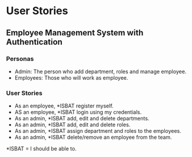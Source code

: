 # User Stories
## Employee Management System with Authentication
### Personas
* Admin: The person who add department, roles and manage employee.
* Employees: Those who will work as employee.
  
### User Stories
* As an employee, *ISBAT register myself.
* AS an employee, *ISBAT login using my credentials.
* As an admin, *ISBAT add, edit and delete departments.
* As an admin, *ISBAT add, edit and delete roles.
* As an admin, *ISBAT assign department and roles to the employees.
* As an admin, *ISBAT delete/remove an employee from the team.

*ISBAT = I should be able to.